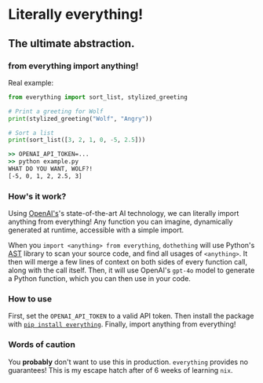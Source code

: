 # Literally everything!
## The ultimate abstraction.

### from everything import anything!

Real example:
```py
from everything import sort_list, stylized_greeting

# Print a greeting for Wolf
print(stylized_greeting("Wolf", "Angry"))

# Sort a list
print(sort_list([3, 2, 1, 0, -5, 2.5]))
```

```cmd
>> OPENAI_API_TOKEN=...
>> python example.py
WHAT DO YOU WANT, WOLF?!
[-5, 0, 1, 2, 2.5, 3]
```

### How's it work?

Using [OpenAI's](https://openai.com)'s state-of-the-art AI technology, we can literally import anything from everything! Any function you can imagine, dynamically generated at runtime, accessible with a simple import. 

When you `import <anything> from everything`, `dothething` will use Python's [AST](https://docs.python.org/3/library/ast.html) library to scan your source code, and find all usages of `<anything>`. It then will merge a few lines of context on both sides of every function call, along with the call itself. Then, it will use OpenAI's `gpt-4o` model to generate a Python function, which you can then use in your code.

### How to use

First, set the `OPENAI_API_TOKEN` to a valid API token. Then install the package with [`pip install everything`](https://pypi.org/project/everything/). Finally, import anything from everything!

### Words of caution

You **probably** don't want to use this in production. `everything` provides no guarantees! This is my escape hatch after of 6 weeks of learning `nix`.

